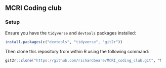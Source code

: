 ## MCRI Coding club

### Setup

Ensure you have the `tidyverse` and `devtools` packages installed:

```r
install.packages(c("devtools", "tidyverse", "git2r"))
```

Then clone this repository from within R using the following command:

```r
git2r::clone("https://github.com/richardbeare/MCRI_coding_club.git", "MCRI_coding_club")
```



